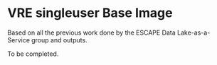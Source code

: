 # VRE singleuser Base Image

Based on all the previous work done by the ESCAPE Data Lake-as-a-Service group and outputs. 

To be completed.
